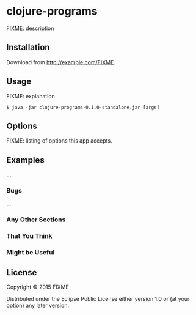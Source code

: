 # clojure-programs

FIXME: description

## Installation

Download from http://example.com/FIXME.

## Usage

FIXME: explanation

    $ java -jar clojure-programs-0.1.0-standalone.jar [args]

## Options

FIXME: listing of options this app accepts.

## Examples

...

### Bugs

...

### Any Other Sections
### That You Think
### Might be Useful

## License

Copyright © 2015 FIXME

Distributed under the Eclipse Public License either version 1.0 or (at
your option) any later version.
